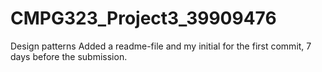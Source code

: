 # CMPG323_Project3_39909476
Design patterns
Added a readme-file and my initial for the first commit, 7 days before the submission.
